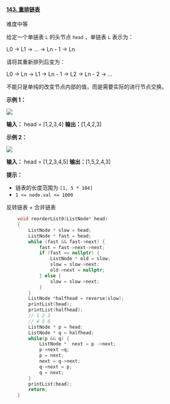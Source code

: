 #### [143. 重排链表](https://leetcode.cn/problems/reorder-list/)

难度中等

给定一个单链表 `L` 的头节点 `head` ，单链表 `L` 表示为：

L0 → L1 → … → Ln - 1 → Ln

请将其重新排列后变为：

L0 → Ln → L1 → Ln - 1 → L2 → Ln - 2 → …

不能只是单纯的改变节点内部的值，而是需要实际的进行节点交换。

**示例 1：**

![](https://pic.leetcode-cn.com/1626420311-PkUiGI-image.png)

**输入：** head = [1,2,3,4]
**输出：**[1,4,2,3]

**示例 2：**

![](https://pic.leetcode-cn.com/1626420320-YUiulT-image.png)

**输入：** head = [1,2,3,4,5]
**输出：**[1,5,2,4,3]

**提示：**

-   链表的长度范围为 `[1, 5 * 104]`
-   `1 <= node.val <= 1000`

反转链表 + 合并链表
```cpp
    void reorderList0(ListNode* head) 
    {         
        ListNode * slow = head;
        ListNode * fast = head;
        while (fast && fast->next) {
            fast = fast->next->next;
            if (fast == nullptr) {
                ListNode * old = slow; 
                slow = slow->next;
                old->next = nullptr;
            } else {
                slow = slow->next;
            } 
        }     
        ListNode *halfhead = reverse(slow);
        printList(head);
        printList(halfhead);
        // 1 2 3
        // 4 5 6
        ListNode * p = head;
        ListNode * q = halfhead;
        while(p && q) {
            ListNode *  next = p ->next;
            p->next =q;
            p = next;
            next = q->next;
            q->next = p;
            q = next;
        }     
        printList(head);
        return;
    }
```